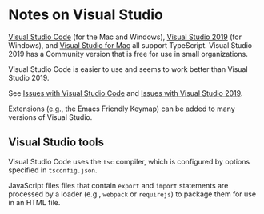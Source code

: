 # Notes on Visual Studio

[Visual Studio Code](https://code.visualstudio.com/) (for the Mac and Windows), [Visual Studio 2019](https://visualstudio.microsoft.com/vs/) (for Windows), and [Visual Studio for Mac](https://visualstudio.microsoft.com/vs/mac/) all support TypeScript.  Visual Studio 2019 has a Community version that is free for use in small organizations.

Visual Studio Code is easier to use and seems to work better than Visual Studio 2019.  

See [Issues with Visual Studio Code](../Issues/Tools.md##Visual-Studio-Code) and [Issues with Visual Studio 2019](../Issues/Tools.md##Visual-Studio-2019).

Extensions (e.g., the Emacs Friendly Keymap) can be added to many versions of Visual Studio.  

## Visual Studio tools

Visual Studio Code uses the `tsc` compiler, which is configured by options specified in `tsconfig.json`.

JavaScript files files that contain `export` and `import` statements are processed by a loader (e.g., `webpack` or `requirejs`) to package them for use in an HTML file.
